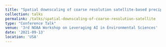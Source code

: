 ```yaml
---
title: "Spatial downscaling of coarse resolution satellite-based precipitation estimates (SPEs) to 1 km using Machine Learning"
collection: talks
permalink: /talks/spatial-downscaling-of-coarse-resolution-satellite
type: "Conference Talk"
venue: '3rd NOAA Workshop on Leveraging AI in Environmental Sciences'
date: '2021-09-13'
location: 'USA'
---
```


